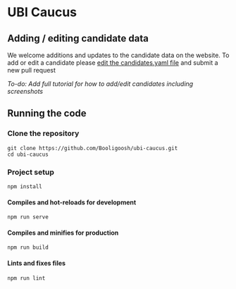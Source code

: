 # UBI Caucus

## Adding / editing candidate data
We welcome additions and updates to the candidate data on the website. To add or edit a candidate please [edit the candidates.yaml file](https://github.com/Booligoosh/ubi-caucus/edit/master/src/candidates.yaml) and submit a new pull request

*To-do: Add full tutorial for how to add/edit candidates including screenshots*

## Running the code

### Clone the repository
```
git clone https://github.com/Booligoosh/ubi-caucus.git
cd ubi-caucus
```

### Project setup
```
npm install
```

#### Compiles and hot-reloads for development
```
npm run serve
```

#### Compiles and minifies for production
```
npm run build
```

#### Lints and fixes files
```
npm run lint
```
